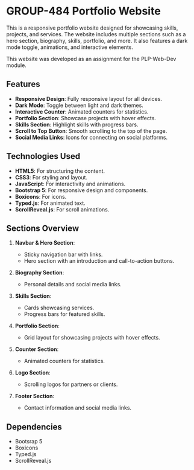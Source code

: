 # GROUP-484 Portfolio Website

This is a responsive portfolio website designed for showcasing skills, projects, and services. The website includes multiple sections such as a hero section, biography, skills, portfolio, and more. It also features a dark mode toggle, animations, and interactive elements.

This website was developed as an assignment for the PLP-Web-Dev module.

## Features

- **Responsive Design**: Fully responsive layout for all devices.
- **Dark Mode**: Toggle between light and dark themes.
- **Interactive Counter**: Animated counters for statistics.
- **Portfolio Section**: Showcase projects with hover effects.
- **Skills Section**: Highlight skills with progress bars.
- **Scroll to Top Button**: Smooth scrolling to the top of the page.
- **Social Media Links**: Icons for connecting on social platforms.

## Technologies Used

- **HTML5**: For structuring the content.
- **CSS3**: For styling and layout.
- **JavaScript**: For interactivity and animations.
- **Bootstrap 5**: For responsive design and components.
- **Boxicons**: For icons.
- **Typed.js**: For animated text.
- **ScrollReveal.js**: For scroll animations.


## Sections Overview

1. **Navbar & Hero Section**:
   - Sticky navigation bar with links.
   - Hero section with an introduction and call-to-action buttons.

2. **Biography Section**:
   - Personal details and social media links.

3. **Skills Section**:
   - Cards showcasing services.
   - Progress bars for featured skills.

4. **Portfolio Section**:
   - Grid layout for showcasing projects with hover effects.

5. **Counter Section**:
   - Animated counters for statistics.

6. **Logo Section**:
   - Scrolling logos for partners or clients.

7. **Footer Section**:
   - Contact information and social media links.

## Dependencies

- Bootsrap 5
- Boxicons
- Typed.js
- ScrollReveal.js